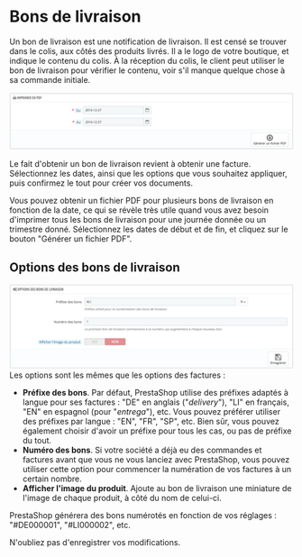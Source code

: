 # Bons de livraison

Un bon de livraison est une notification de livraison. Il est censé se trouver dans le colis, aux côtés des produits livrés. Il a le logo de votre boutique, et indique le contenu du colis. À la réception du colis, le client peut utiliser le bon de livraison pour vérifier le contenu, voir s'il manque quelque chose à sa commande initiale.

![](../../../.gitbook/assets/52298169.png)

Le fait d'obtenir un bon de livraison revient à obtenir une facture. Sélectionnez les dates, ainsi que les options que vous souhaitez appliquer, puis confirmez le tout pour créer vos documents.

Vous pouvez obtenir un fichier PDF pour plusieurs bons de livraison en fonction de la date, ce qui se révèle très utile quand vous avez besoin d'imprimer tous les bons de livraison pour une journée donnée ou un trimestre donné. Sélectionnez les dates de début et de fin, et cliquez sur le bouton "Générer un fichier PDF".

## Options des bons de livraison <a id="Bonsdelivraison-Optionsdesbonsdelivraison"></a>

  
![](../../../.gitbook/assets/52298170.png)  
Les options sont les mêmes que les options des factures :

* **Préfixe des bons**. Par défaut, PrestaShop utilise des préfixes adaptés à langue pour ses factures : "DE" en anglais \("_delivery_"\), "LI" en français, "EN" en espagnol \(pour "_entrega_"\), etc. Vous pouvez préférer utiliser des préfixes par langue : "EN", "FR", "SP", etc. Bien sûr, vous pouvez également choisir d'avoir un préfixe pour tous les cas, ou pas de préfixe du tout.
* **Numéro des bons**. Si votre société a déjà eu des commandes et factures avant que vous ne vous lanciez avec PrestaShop, vous pouvez utiliser cette option pour commencer la numération de vos factures à un certain nombre.
* **Afficher l'image du produit**. Ajoute au bon de livraison une miniature de l'image de chaque produit, à côté du nom de celui-ci. 

PrestaShop générera des bons numérotés en fonction de vos réglages : "\#DE000001", "\#LI000002", etc.

N'oubliez pas d'enregistrer vos modifications.


